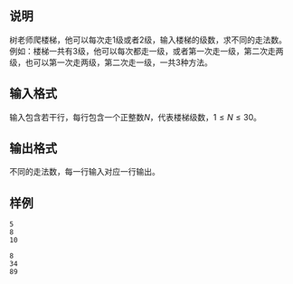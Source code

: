 <h2>说明</h2>

树老师爬楼梯，他可以每次走$1$级或者$2$级，输入楼梯的级数，求不同的走法数。<br />
例如：楼梯一共有$3$级，他可以每次都走一级，或者第一次走一级，第二次走两级，也可以第一次走两级，第二次走一级，一共$3$种方法。
<h2>输入格式</h2>

输入包含若干行，每行包含一个正整数$N$，代表楼梯级数，$1≤N≤30$。

<h2>输出格式</h2>

不同的走法数，每一行输入对应一行输出。

<h2>样例</h2>
<pre><code class="language-input1">5
8
10</code></pre><pre><code class="language-output1">8
34
89</code></pre>
